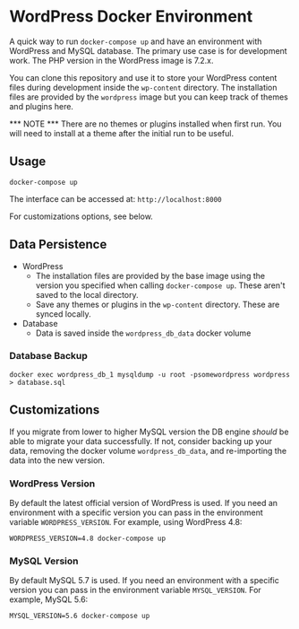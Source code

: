 # WordPress Docker Environment

A quick way to run `docker-compose up` and have an environment with WordPress and MySQL database. The primary use case is for development work. The PHP version in the WordPress image is 7.2.x.

You can clone this repository and use it to store your WordPress content files during development inside the `wp-content` directory. The installation files are provided by the `wordpress` image but you can keep track of themes and plugins here.

*** NOTE *** There are no themes or plugins installed when first run. You will need to install at a theme after the initial run to be useful.

## Usage

```
docker-compose up
```

The interface can be accessed at: `http://localhost:8000`

For customizations options, see below.

## Data Persistence

 * WordPress
   * The installation files are provided by the base image using the version you specified when calling `docker-compose up`. These aren't saved to the local directory.
   * Save any themes or plugins in the `wp-content` directory. These are synced locally.
 * Database
   * Data is saved inside the `wordpress_db_data` docker volume

### Database Backup

```
docker exec wordpress_db_1 mysqldump -u root -psomewordpress wordpress > database.sql
```

## Customizations

If you migrate from lower to higher MySQL version the DB engine *should* be able to migrate your data successfully. If not, consider backing up your data, removing the docker volume `wordpress_db_data`, and re-importing the data into the new version.

### WordPress Version
By default the latest official version of WordPress is used. If you need an environment with a specific version you can pass in the environment variable `WORDPRESS_VERSION`. For example, using WordPress 4.8:

```
WORDPRESS_VERSION=4.8 docker-compose up
```

### MySQL Version
By default MySQL 5.7 is used. If you need an environment with a specific version you can pass in the environment variable `MYSQL_VERSION`. For example, MySQL 5.6:

```
MYSQL_VERSION=5.6 docker-compose up
```
